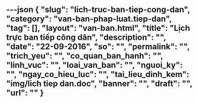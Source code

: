 ---json
{
    "slug": "lich-truc-ban-tiep-cong-dan",
    "category": "van-ban-phap-luat.tiep-dan",
    "tag": [],
    "layout": "van-ban.html",
    "title": "Lịch trực ban tiếp công dân",
    "description": "",
    "date": "22-09-2016",
    "so": "",
    "permalink": "",
    "trich_yeu": "",
    "co_quan_ban_hanh": "",
    "linh_vuc": "",
    "loai_van_ban": "",
    "nguoi_ky": "",
    "ngay_co_hieu_luc": "",
    "tai_lieu_dinh_kem": "img/lich tiep dan.doc",
    "banner": "",
    "draft": "",
    "url": ""
}
---
